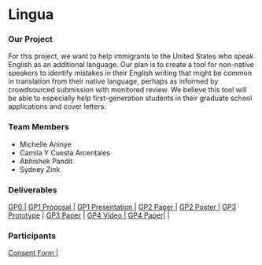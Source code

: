 # Lingua 

### Our Project

For this project, we want to help immigrants to the United States who speak English as an additional language. Our plan is to create a tool for non-native speakers to identify mistakes in their English writing that might be common in translation from their native language, perhaps as informed by crowdsourced submission with monitored review. We believe this tool will be able to especially help first-generation students in their graduate school applications and cover letters.

### Team Members
- Michelle Aninye
- Camila Y Cuesta Arcentales
- Abhishek Pandit
- Sydney Zink

### Deliverables
[GP0 |](https://maninye.github.io/lingua)   [GP1 Proposal |](https://drive.google.com/open?id=1rPW4vTr3eeZmGs4GRYjYHxumk4kDQsvQ) [GP1 Presentation |](https://docs.google.com/presentation/d/e/2PACX-1vSH__zUWJyR8WcQHPqdI8qXgLJuKHhflGzwy6icoVUTkcG93v6JzGcI3GN18yZMF6Sxy1ZZh0gPtpZ6/pub?start=false&loop=false&delayms=3000)  [GP2 Paper |](https://docs.google.com/document/d/e/2PACX-1vT56J1C1A4FWZ8U-v1H7mw3jB49z7BNoKdhk0LyiwJ3A6DZLK4tmdu9lqcKq5XN0_oX08oEf0Xsf-9Q/pub) [GP2 Poster |](https://drive.google.com/open?id=17aj10ZoL_cgxsIPq5KUmhmR_FnXrjkA8) [GP3 Prototype](https://balsamiq.cloud/sbq1yus/p7pam5x/rA1F8?f=N4IgUiBcAMA0IDkpxAYWfAMhkAhHAsjgFo4DSUA2gLoC%2BQA%3D) | [GP3 Paper](https://docs.google.com/document/d/1JLMIOdCfVzdyDdRFIJrhzfOE6c1QaD_IWp63PA8Utu0) | [GP4 Video |](https://youtu.be/3J7Mr_0fk0s) [GP4 Paper|](https://docs.google.com/document/d/1C0tav2AwVtJhT0iWM1rEg6NfF7XwTAQJx9OrSVEQCNM/edit?usp=sharing)
| 

### Participants
[Consent Form |](https://docs.google.com/document/d/1WZ6K1xQCGibTRiiqz7Pp0eTXCBSFU3Qibc5pGy3MKlk/edit?usp=sharing)
